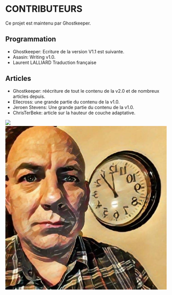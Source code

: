CONTRIBUTEURS
===

Ce projet est maintenu par Ghostkeeper.

Programmation
----
* Ghostkeeper: Ecriture de la version V1.1 est suivante.
* Asasin: Writing v1.0.
* Laurent LALLIARD Traduction française

Articles
----
* Ghostkeeper: réécriture de tout le contenu de la v2.0 et de nombreux articles depuis.
* Ellecross: une grande partie du contenu de la v1.0.
* Jeroen Stevens: Une grande partie du contenu de la v1.0.
* ChrisTerBeke: article sur la hauteur de couche adaptative.

![](../../../articles/images/created_by.jpg)
![](../images/contributeurs_fr.jpg)
